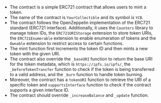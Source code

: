 - The contract is a simple ERC721 contract that allows users to mint a token.
- The name of the contract is `YourCollectible` and its symbol is `YCB`.
- The contract follows the OpenZeppelin implementation of the ERC721 standard (ERC721 interface). Additionally, it uses the `Counters` library to manage token IDs, the `ERC721URIStorage` extension to store token URIs, the `ERC721Enumerable` extension to enable enumeration of tokens and the `Ownable` extension to restrict access to certain functions.
- The mint function first increments the token ID and then mints a new token with the given URI.
- The contract also override the `_baseURI` function to return the base URI for the token metadata, which is `https://ipfs.io/ipfs/`, the `_beforeTokenTransfer` function to check if the token is being transferred to a valid address, and the `_burn` function to handle token burning. 
- Moreover, the contract has a `tokenURI` function to retrieve the URI of a specific token and `supportsInterface` function to check if the contract supports a given interface ID.
- The contract should override `_increaseBalance` and `_update` function.